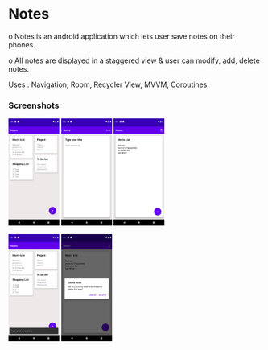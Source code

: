 # Notes

o Notes is an android application which lets user save notes on their phones.

o All notes are displayed in a staggered view & user can modify, add, delete notes.

Uses : Navigation, Room, Recycler View, MVVM, Coroutines

### Screenshots


<img src="https://github.com/abhishek5074/Notes/blob/master/Screenshots/Screenshot_1643293259.png" width=20% height=20%>   <img src="https://github.com/abhishek5074/Notes/blob/master/Screenshots/Screenshot_1643293361.png" width=20% height=20%>   <img src="https://github.com/abhishek5074/Notes/blob/master/Screenshots/Screenshot_1643293270.png" width=20% height=20%>


<img src="https://github.com/abhishek5074/Notes/blob/master/Screenshots/Screenshot_1643293322.png" width=20% height=20%>    <img src="https://github.com/abhishek5074/Notes/blob/master/Screenshots/Screenshot_1643293273.png" width=20% height=20%>
